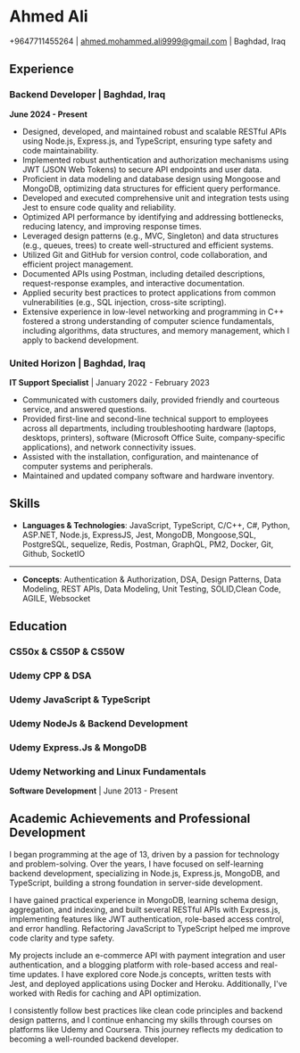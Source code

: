 # Ahmed Ali

+9647711455264 | [ahmed.mohammed.ali9999@gmail.com](mailto:ahmed.mohammed.ali9999@gmail.com) | Baghdad, Iraq

## Experience

### Backend Developer | Baghdad, Iraq

**June 2024 - Present**

- Designed, developed, and maintained robust and scalable RESTful APIs using Node.js, Express.js, and TypeScript, ensuring type safety and code maintainability.
- Implemented robust authentication and authorization mechanisms using JWT (JSON Web Tokens) to secure API endpoints and user data.
- Proficient in data modeling and database design using Mongoose and MongoDB, optimizing data structures for efficient query performance.
- Developed and executed comprehensive unit and integration tests using Jest to ensure code quality and reliability.
- Optimized API performance by identifying and addressing bottlenecks, reducing latency, and improving response times.
- Leveraged design patterns (e.g., MVC, Singleton) and data structures (e.g., queues, trees) to create well-structured and efficient systems.
- Utilized Git and GitHub for version control, code collaboration, and efficient project management.
- Documented APIs using Postman, including detailed descriptions, request-response examples, and interactive documentation.
- Applied security best practices to protect applications from common vulnerabilities (e.g., SQL injection, cross-site scripting).
- Extensive experience in low-level networking and programming in C++ fostered a strong understanding of computer science fundamentals, including algorithms, data structures, and memory management, which I apply to backend development.

### United Horizon | Baghdad, Iraq

**IT Support Specialist** | January 2022 - February 2023

- Communicated with customers daily, provided friendly and courteous service, and answered questions.
- Provided first-line and second-line technical support to employees across all departments, including troubleshooting hardware (laptops, desktops, printers), software (Microsoft Office Suite, company-specific applications), and network connectivity issues.
- Assisted with the installation, configuration, and maintenance of computer systems and peripherals.
- Maintained and updated company software and hardware inventory.

## Skills

- **Languages & Technologies**: JavaScript, TypeScript, C/C++, C#, Python, ASP.NET, Node.js, ExpressJS, Jest, MongoDB, Mongoose,SQL, PostgreSQL, sequelize, Redis, Postman, GraphQL, PM2, Docker, Git, Github, SocketIO
---
- **Concepts**: Authentication & Authorization, DSA, Design Patterns, Data Modeling, REST APIs, Data Modeling, Unit Testing, SOLID,Clean Code, AGILE, Websocket

## Education

### CS50x & CS50P & CS50W 
### Udemy CPP & DSA
### Udemy JavaScript & TypeScript
### Udemy NodeJs & Backend Development
### Udemy Express.Js & MongoDB
### Udemy Networking and Linux Fundamentals 


**Software Development** | June 2013 - Present

## Academic Achievements and Professional Development

I began programming at the age of 13, driven by a passion for technology and problem-solving. Over the years, I have focused on self-learning backend development, specializing in Node.js, Express.js, MongoDB, and TypeScript, building a strong foundation in server-side development.

I have gained practical experience in MongoDB, learning schema design, aggregation, and indexing, and built several RESTful APIs with Express.js, implementing features like JWT authentication, role-based access control, and error handling. Refactoring JavaScript to TypeScript helped me improve code clarity and type safety.

My projects include an e-commerce API with payment integration and user authentication, and a blogging platform with role-based access and real-time updates. I have explored core Node.js concepts, written tests with Jest, and deployed applications using Docker and Heroku. Additionally, I've worked with Redis for caching and API optimization.

I consistently follow best practices like clean code principles and backend design patterns, and I continue enhancing my skills through courses on platforms like Udemy and Coursera. This journey reflects my dedication to becoming a well-rounded backend developer.
